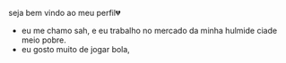 seja bem vindo ao meu perfil💔

- eu me chamo sah, e  eu trabalho no mercado  da minha hulmide ciade meio pobre.
- eu gosto muito de jogar bola, 
